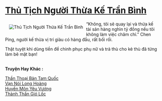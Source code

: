 <a href="https://truyenwiki.net/thu-tich-nguoi-thua-ke-tran-binh.36144/" title="Thủ Tịch Người Thừa Kế Trần Bình"><h1>Thủ Tịch Người Thừa Kế Trần Bình</h1></a><div style="display:table"><img align="right" style="float: left; padding: 10px;" src="https://truyenwiki.net/a/img/str/src/36144.jpg" alt="Thủ Tịch Người Thừa Kế Trần Bình">“Không, tôi sẽ quay lại và thừa kế tài sản hàng nghìn tỷ đồng nếu tôi không làm việc chăm chỉ.” Chen Ping, người kế thừa vị trí giàu có hàng đầu, rất bối rối.<p></p> Thật tuyệt khi dùng tiền để chinh phục phụ nữ và trả thù cho kẻ thù đã từng làm bẽ mặt bạn!</div><p><br><b>Truyện Hay Khác :</b></p><a href="https://truyenwiki.net/than-thoai-ban-tam-quoc.35277/" alt="Thần Thoại Bản Tam Quốc">Thần Thoại Bản Tam Quốc</a><br/><a href="https://sangtacviet.wordpress.com/2020/10/22/van-noi-long-hoang/" alt="Vạn Nói Long Hoàng">Vạn Nói Long Hoàng</a><br/><a href="https://sangtacviet.wordpress.com/2020/10/22/huyen-mon-yeu-vuong/" alt="Huyền Môn Yêu Vương">Huyền Môn Yêu Vương</a><br/><a href="https://sangtacviet.wordpress.com/2020/10/22/thanh-than-gio-loc/" alt="Thành Thần Gió Lốc">Thành Thần Gió Lốc</a><br/>